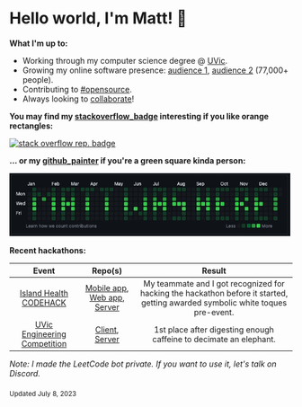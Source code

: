 # Hello world, I'm Matt! 👋
**What I'm up to:**
- Working through my computer science degree @ [UVic](https://www.uvic.ca/).
- Growing my online software presence: [audience 1](https://www.instagram.com/comicalcoder/), [audience 2](https://www.instagram.com/nerds_coding/)  (77,000+ people).
- Contributing to [#opensource](https://pub.dev/publishers/matthewtrent.me/packages).
- Always looking to [collaborate](mailto:me@matthewtrent.me?subject=Howdy)!

**You may find my [stackoverflow_badge](https://github.com/mattrltrent/stackoverflow_badge) interesting if you like orange rectangles:**

<a href="https://stackoverflow-badge.herokuapp.com"><img width=280px alt="stack overflow rep. badge" src="https://stackoverflow-badge.herokuapp.com/stackoverflow?username=13029516&period=year"></a> 

**... or my [github_painter](https://github.com/mattrltrent/github_painter) if you're a green square kinda person:**

<a href="[https://stackoverflow-badge.herokuapp.com](https://github.com/mattrltrent/github_painter)"><img src="ex_1.JPG" width="500px" height="auto" style="display: inline"/></a> 

**Recent hackathons:**

| Event        | Repo(s)           | Result  |
| :-------------: |:-------------:| :-----:|
| [Island Health CODEHACK](https://www.islandhealth.ca)     | [Mobile app](https://github.com/mattrltrent/code_hack_2023_client), [Web app](https://github.com/julhoang/code_hack_patient_app), [Server](https://github.com/mattrltrent/code_hack_2023_server) | My teammate and I got recognized for hacking the hackathon before it started, getting awarded symbolic white toques pre-event. |
| [UVic Engineering Competition](https://onlineacademiccommunity.uvic.ca/ess/university-of-victoria-engineering-competition/)      | [Client](https://github.com/mattrltrent/eng_comp_client), [Server](https://github.com/mattrltrent/eng_comp_server)      |   1st place after digesting enough caffeine to decimate an elephant. |


*Note: I made the LeetCode bot private. If you want to use it, let's talk on Discord.*

<sub>Updated July 8, 2023</sub>

